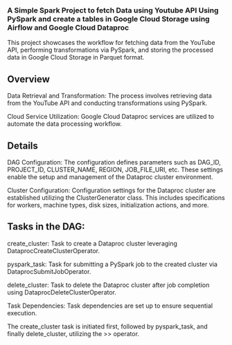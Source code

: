 ### A Simple Spark Project to fetch Data using Youtube API Using PySpark and create a tables in Google Cloud Storage using Airflow and Google Cloud Dataproc

This project showcases the workflow for fetching data from the YouTube API, performing transformations via PySpark, and storing the processed data in Google Cloud Storage in Parquet format.

## Overview
Data Retrieval and Transformation: The process involves retrieving data from the YouTube API and conducting transformations using PySpark.

Cloud Service Utilization: Google Cloud Dataproc services are utilized to automate the data processing workflow.

## Details
DAG Configuration: The configuration defines parameters such as DAG_ID, PROJECT_ID, CLUSTER_NAME, REGION, JOB_FILE_URI, etc. These settings enable the setup and management of the Dataproc cluster environment.

Cluster Configuration: Configuration settings for the Dataproc cluster are established utilizing the ClusterGenerator class. This includes specifications for workers, machine types, disk sizes, initialization actions, and more.

## Tasks in the DAG:

create_cluster: Task to create a Dataproc cluster leveraging DataprocCreateClusterOperator.

pyspark_task: Task for submitting a PySpark job to the created cluster via DataprocSubmitJobOperator.

delete_cluster: Task to delete the Dataproc cluster after job completion using DataprocDeleteClusterOperator.

Task Dependencies: Task dependencies are set up to ensure sequential execution. 

The create_cluster task is initiated first, followed by pyspark_task, and finally delete_cluster, utilizing the >> operator.

